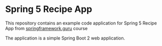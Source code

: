 # Spring 5 Recipe App

This repository contains an example code application for Spring 5 Recipe App from [springframework.guru](https://springframework.guru/) course

The application is a simple Spring Boot 2 web application.